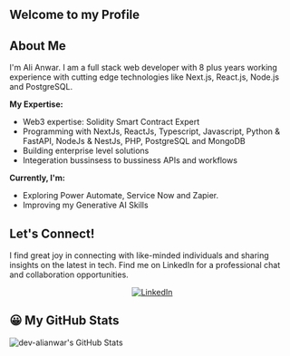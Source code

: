 ## Welcome to my Profile

## About Me 
I'm Ali Anwar. I am a full stack web developer with 8 plus years working experience with cutting edge technologies like Next.js, React.js, Node.js and PostgreSQL.

**My Expertise:**
- Web3 expertise: Solidity Smart Contract Expert
- Programming with NextJs, ReactJs, Typescript, Javascript, Python & FastAPI, NodeJs & NestJs, PHP, PostgreSQL and MongoDB 
- Building enterprise level solutions
- Integeration bussinsess to bussiness APIs and workflows

**Currently, I'm:**
- Exploring Power Automate, Service Now and Zapier.
- Improving my Generative AI Skills


## Let's Connect!
I find great joy in connecting with like-minded individuals and sharing insights on the latest in tech. 
Find me on LinkedIn for a professional chat and collaboration opportunities.
<p align="center">
<a href="https://www.linkedin.com/in/ali-anwar-6b128241">
  <img src="https://img.shields.io/badge/LinkedIn-Ali%20Anwar-blue?style=flat&logo=linkedin" alt="LinkedIn">
</a>
</p>

<!--
**dev-alianwar/dev-alianwar** is a ✨ _special_ ✨ repository because its `README.md` (this file) appears on your GitHub profile.

Here are some ideas to get you started:

- 🔭 I’m currently working on ...
- 🌱 I’m currently learning ...
- 👯 I’m looking to collaborate on ...
- 🤔 I’m looking for help with ...
- 💬 Ask me about ...
- 📫 How to reach me: ...
- 😄 Pronouns: ...
- ⚡ Fun fact: ...
-->

## 😀 My GitHub Stats
<!-- <img src="https://github-readme-stats.vercel.app/api/top-langs/?username=dev-alianwar&theme=radical&show_icons=true&hide_border=false&layout=compact" alt="dev-alianwar's GitHub Stats" /> -->

<img src="https://github-readme-stats.vercel.app/api?username=dev-alianwar&layout=compact&theme=radical&show_icons=true&hide_border=false&count_private=true" alt="dev-alianwar's GitHub Stats" />
